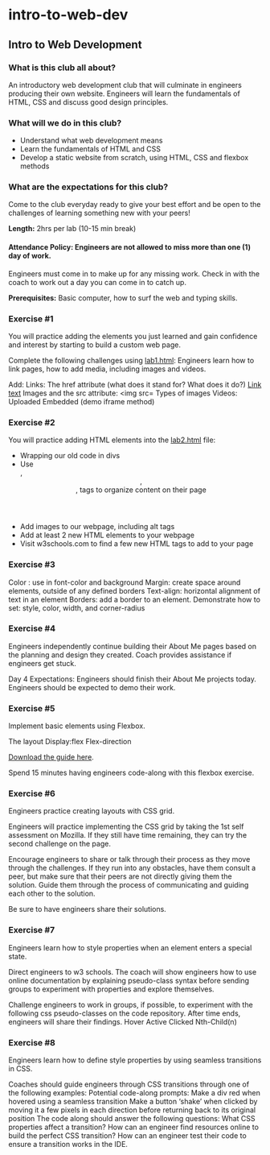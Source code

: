 # intro-to-web-dev
<h2>Intro to Web Development</h2>

<h3>What is this club all about?</h3>
An introductory web development club that will culminate in engineers producing their own website. Engineers will learn the fundamentals of HTML, CSS and discuss good design principles.

<h3>What will we do in this club?</h3>
<ul>
  <li>Understand what web development means
  <li>Learn the fundamentals of HTML and CSS</li>
  <li>Develop a static website from scratch, using HTML, CSS and flexbox methods</li>
</ul>

<h3>What are the expectations for this club?</h3>
<p>Come to the club everyday ready to give your best effort and be open to the challenges of learning something new with your peers! 
</p>
<strong>Length:</strong> 2hrs per lab (10-15 min break) <br>

<h4>Attendance Policy: Engineers are not allowed to miss more than one (1) day of work.</h4>
<p>Engineers must come in to make up for any missing work. Check in with the coach to work out a day you can come in to catch up.</p>

<strong>Prerequisites:</strong> Basic computer, how to surf the web and typing skills. 

<h3>Exercise #1</h3>
<p>You will practice adding the elements you just learned and gain confidence and interest by starting to build a custom web page. </p>
Complete the following challenges using <a href="/exercises/lab1.html">lab1.html</a>:
Engineers learn how to link pages, how to add media, including images and videos.

Add:
Links: The href attribute (what does it stand for? What does it do?)
<a href=”https://link.com”>Link text</a>
Images and the src attribute: <img src=
Types of images
Videos:
Uploaded
Embedded (demo iframe method)


<h3>Exercise #2</h3>
<p>You will practice adding HTML elements into the <a href="/exercises/lab2.html">lab2.html</a> file:</p>
<ul>
<li>Wrapping our old code in divs</li>
<li>Use <nav>, <header>, <footer>, <body> tags to organize content on their page</li>
<li>Add images to our webpage, including alt tags</li>
<li>Add at least 2 new HTML elements to your webpage</li>
<li>Visit w3schools.com to find a few new HTML tags to add to your page</li>
</ul>

<h3>Exercise #3</h3>

Color : use in font-color and background
Margin: create space around elements, outside of any defined borders
Text-align: horizontal alignment of text in an element
Borders: add a border to an element. Demonstrate how to set: style, color, width, and corner-radius

<h3>Exercise #4</h3>
Engineers independently continue building their About Me pages based on the planning and design they created. Coach provides assistance if engineers get stuck.  

Day 4 Expectations:
Engineers should finish their About Me  projects today.
Engineers should be expected to demo their work.


<h3>Exercise #5</h3>
Implement basic elements using Flexbox.

The layout
Display:flex
Flex-direction

<a href="https://css-tricks.com/wp-content/uploads/2022/02/css-flexbox-poster.png" target="_blank">Download the guide here</a>. 

Spend 15 minutes having engineers code-along with this flexbox exercise.


<h3>Exercise #6</h3>
Engineers practice creating layouts with CSS grid.

Engineers will practice implementing the CSS grid by taking the 1st self assessment on Mozilla. If they still have time remaining, they can try the second challenge on the page.

Encourage engineers to share or talk through their process as they move through the challenges. If they run into any obstacles, have them consult a peer, but make sure that their peers are not directly giving them the solution. Guide them through the process of communicating and guiding each other to the solution. 

Be sure to have engineers share their solutions.

<h3>Exercise #7</h3>
 Engineers learn  how to style properties when an element enters a special state.

Direct engineers to  w3 schools. The coach will show engineers how to use online documentation by explaining pseudo-class syntax before sending groups to experiment with properties and explore themselves.

Challenge engineers to work in groups, if possible, to experiment with the following css pseudo-classes on the code repository.  After time ends, engineers will share their findings. 
Hover
Active
Clicked
Nth-Child(n)


<h3>Exercise #8</h3>
Engineers learn how to define style properties by using seamless transitions in CSS.

Coaches should guide engineers through CSS transitions through one of the following examples:
Potential code-along prompts:
Make a div red when hovered using a seamless transition
Make a button ‘shake’ when clicked by moving it a few pixels in each direction before returning back to its original position
The code along should answer the following questions:
What CSS properties affect a transition?
How can an engineer find resources online to build the perfect CSS transition?
How can an engineer test their code to ensure a transition works in the IDE.












